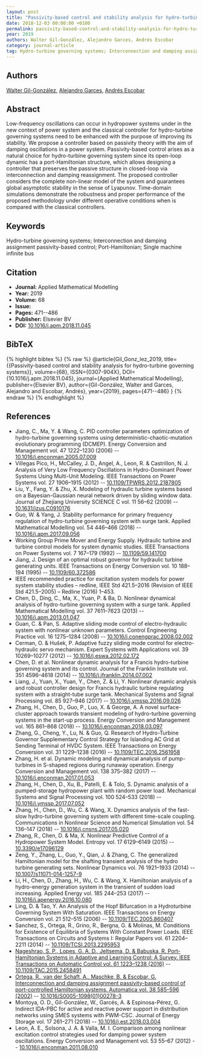 ```yaml
---
layout: post
title: "Passivity-based control and stability analysis for hydro-turbine governing systems"
date: 2018-12-03 00:00:00 +0100
permalink: passivity-based-control-and-stability-analysis-for-hydro-turbine-governing-systems
year: 2019
authors: Walter Gil-González, Alejandro Garces, Andrés Escobar
category: journal-article
tag: Hydro-turbine governing systems; Interconnection and damping assignment passivity-based control; Port-Hamiltonian; Single machine infinite bus
---
```

 
## Authors
[Walter Gil-González](authors/walter-gil-gonzale), [Alejandro Garces](authors/alejandro-garces-ruiz), [Andrés Escobar](authors/andres-escobar)
 
## Abstract
Low-frequency oscillations can occur in hydropower systems under in the new context of power system and the classical controller for hydro-turbine governing systems need to be enhanced with the purpose of improving its stability. We propose a controller based on passivity theory with the aim of damping oscillations in a power system. Passivity-based control arises as a natural choice for hydro-turbine governing system since its open-loop dynamic has a port-Hamiltonian structure, which allows designing a controller that preserves the passive structure in closed-loop via interconnection and damping reassignment. The proposed controller considers the complete non-linear model of the system and guarantees global asymptotic stability in the sense of Lyapunov. Time-domain simulations demonstrate the robustness and proper performance of the proposed methodology under different operative conditions when is compared with the classical controllers.
 
## Keywords
Hydro-turbine governing systems; Interconnection and damping assignment passivity-based control; Port-Hamiltonian; Single machine infinite bus
 
## Citation
- **Journal:** Applied Mathematical Modelling
- **Year:** 2019
- **Volume:** 68
- **Issue:** 
- **Pages:** 471--486
- **Publisher:** Elsevier BV
- **DOI:** [10.1016/j.apm.2018.11.045](https://doi.org/10.1016/j.apm.2018.11.045)
 
## BibTeX
{% highlight bibtex %}
{% raw %}
@article{Gil_Gonz_lez_2019,
  title={{Passivity-based control and stability analysis for hydro-turbine governing systems}},
  volume={68},
  ISSN={0307-904X},
  DOI={10.1016/j.apm.2018.11.045},
  journal={Applied Mathematical Modelling},
  publisher={Elsevier BV},
  author={Gil-González, Walter and Garces, Alejandro and Escobar, Andrés},
  year={2019},
  pages={471--486}
}
{% endraw %}
{% endhighlight %}
 
## References
- Jiang, C., Ma, Y. & Wang, C. PID controller parameters optimization of hydro-turbine governing systems using deterministic-chaotic-mutation evolutionary programming (DCMEP). Energy Conversion and Management vol. 47 1222–1230 (2006) -- [10.1016/j.enconman.2005.07.009](https://doi.org/10.1016/j.enconman.2005.07.009)
- Villegas Pico, H., McCalley, J. D., Angel, A., Leon, R. & Castrillon, N. J. Analysis of Very Low Frequency Oscillations in Hydro-Dominant Power Systems Using Multi-Unit Modeling. IEEE Transactions on Power Systems vol. 27 1906–1915 (2012) -- [10.1109/TPWRS.2012.2187805](https://doi.org/10.1109/TPWRS.2012.2187805)
- Liu, Y., Fang, Y. & Zhu, X. Modeling of hydraulic turbine systems based on a Bayesian-Gaussian neural network driven by sliding window data. Journal of Zhejiang University SCIENCE C vol. 11 56–62 (2009) -- [10.1631/jzus.C0910176](https://doi.org/10.1631/jzus.C0910176)
- Guo, W. & Yang, J. Stability performance for primary frequency regulation of hydro-turbine governing system with surge tank. Applied Mathematical Modelling vol. 54 446–466 (2018) -- [10.1016/j.apm.2017.09.056](https://doi.org/10.1016/j.apm.2017.09.056)
- Working Group Prime Mover and Energy Supply. Hydraulic turbine and turbine control models for system dynamic studies. IEEE Transactions on Power Systems vol. 7 167–179 (1992) -- [10.1109/59.141700](https://doi.org/10.1109/59.141700)
- Jiang, J. Design of an optimal robust governor for hydraulic turbine generating units. IEEE Transactions on Energy Conversion vol. 10 188–194 (1995) -- [10.1109/60.372586](https://doi.org/10.1109/60.372586)
- IEEE recommended practice for excitation system models for power system stability studies – redline, IEEE Std 421.5–2016 (Revision of IEEE Std 421.5–2005) – Redline (2016) 1–453.
- Chen, D., Ding, C., Ma, X., Yuan, P. & Ba, D. Nonlinear dynamical analysis of hydro-turbine governing system with a surge tank. Applied Mathematical Modelling vol. 37 7611–7623 (2013) -- [10.1016/j.apm.2013.01.047](https://doi.org/10.1016/j.apm.2013.01.047)
- Guan, C. & Pan, S. Adaptive sliding mode control of electro-hydraulic system with nonlinear unknown parameters. Control Engineering Practice vol. 16 1275–1284 (2008) -- [10.1016/j.conengprac.2008.02.002](https://doi.org/10.1016/j.conengprac.2008.02.002)
- Cerman, O. & Hušek, P. Adaptive fuzzy sliding mode control for electro-hydraulic servo mechanism. Expert Systems with Applications vol. 39 10269–10277 (2012) -- [10.1016/j.eswa.2012.02.172](https://doi.org/10.1016/j.eswa.2012.02.172)
- Chen, D. et al. Nonlinear dynamic analysis for a Francis hydro-turbine governing system and its control. Journal of the Franklin Institute vol. 351 4596–4618 (2014) -- [10.1016/j.jfranklin.2014.07.002](https://doi.org/10.1016/j.jfranklin.2014.07.002)
- Liang, J., Yuan, X., Yuan, Y., Chen, Z. & Li, Y. Nonlinear dynamic analysis and robust controller design for Francis hydraulic turbine regulating system with a straight-tube surge tank. Mechanical Systems and Signal Processing vol. 85 927–946 (2017) -- [10.1016/j.ymssp.2016.09.026](https://doi.org/10.1016/j.ymssp.2016.09.026)
- Zhang, H., Chen, D., Guo, P., Luo, X. & George, A. A novel surface-cluster approach towards transient modeling of hydro-turbine governing systems in the start-up process. Energy Conversion and Management vol. 165 861–868 (2018) -- [10.1016/j.enconman.2018.03.097](https://doi.org/10.1016/j.enconman.2018.03.097)
- Zhang, G., Cheng, Y., Lu, N. & Guo, Q. Research of Hydro-Turbine Governor Supplementary Control Strategy for Islanding AC Grid at Sending Terminal of HVDC System. IEEE Transactions on Energy Conversion vol. 31 1229–1238 (2016) -- [10.1109/TEC.2016.2561958](https://doi.org/10.1109/TEC.2016.2561958)
- Zhang, H. et al. Dynamic modeling and dynamical analysis of pump-turbines in S-shaped regions during runaway operation. Energy Conversion and Management vol. 138 375–382 (2017) -- [10.1016/j.enconman.2017.01.053](https://doi.org/10.1016/j.enconman.2017.01.053)
- Zhang, H., Chen, D., Xu, B., Patelli, E. & Tolo, S. Dynamic analysis of a pumped-storage hydropower plant with random power load. Mechanical Systems and Signal Processing vol. 100 524–533 (2018) -- [10.1016/j.ymssp.2017.07.052](https://doi.org/10.1016/j.ymssp.2017.07.052)
- Zhang, H., Chen, D., Wu, C. & Wang, X. Dynamics analysis of the fast-slow hydro-turbine governing system with different time-scale coupling. Communications in Nonlinear Science and Numerical Simulation vol. 54 136–147 (2018) -- [10.1016/j.cnsns.2017.05.020](https://doi.org/10.1016/j.cnsns.2017.05.020)
- Zhang, R., Chen, D. & Ma, X. Nonlinear Predictive Control of a Hydropower System Model. Entropy vol. 17 6129–6149 (2015) -- [10.3390/e17096129](https://doi.org/10.3390/e17096129)
- Zeng, Y., Zhang, L., Guo, Y., Qian, J. & Zhang, C. The generalized Hamiltonian model for the shafting transient analysis of the hydro turbine generating sets. Nonlinear Dynamics vol. 76 1921–1933 (2014) -- [10.1007/s11071-014-1257-9](https://doi.org/10.1007/s11071-014-1257-9)
- Li, H., Chen, D., Zhang, H., Wu, C. & Wang, X. Hamiltonian analysis of a hydro-energy generation system in the transient of sudden load increasing. Applied Energy vol. 185 244–253 (2017) -- [10.1016/j.apenergy.2016.10.080](https://doi.org/10.1016/j.apenergy.2016.10.080)
- Ling, D. & Tao, Y. An Analysis of the Hopf Bifurcation in a Hydroturbine Governing System With Saturation. IEEE Transactions on Energy Conversion vol. 21 512–515 (2006) -- [10.1109/TEC.2005.860407](https://doi.org/10.1109/TEC.2005.860407)
- Sanchez, S., Ortega, R., Grino, R., Bergna, G. & Molinas, M. Conditions for Existence of Equilibria of Systems With Constant Power Loads. IEEE Transactions on Circuits and Systems I: Regular Papers vol. 61 2204–2211 (2014) -- [10.1109/TCSI.2013.2295953](https://doi.org/10.1109/TCSI.2013.2295953)
- [Nageshrao, S. P., Lopes, G. A. D., Jeltsema, D. & Babuska, R. Port-Hamiltonian Systems in Adaptive and Learning Control: A Survey. IEEE Transactions on Automatic Control vol. 61 1223–1238 (2016)](port-hamiltonian-systems-in-adaptive-and-learning-control-a-survey) -- [10.1109/TAC.2015.2458491](https://doi.org/10.1109/TAC.2015.2458491)
- [Ortega, R., van der Schaft, A., Maschke, B. & Escobar, G. Interconnection and damping assignment passivity-based control of port-controlled Hamiltonian systems. Automatica vol. 38 585–596 (2002)](interconnection-and-damping-assignment-passivity-based-control-of-port-controlled-hamiltonian-systems) -- [10.1016/S0005-1098(01)00278-3](https://doi.org/10.1016/S0005-1098(01)00278-3)
- Montoya, O. D., Gil-González, W., Garcés, A. & Espinosa-Pérez, G. Indirect IDA-PBC for active and reactive power support in distribution networks using SMES systems with PWM-CSC. Journal of Energy Storage vol. 17 261–271 (2018) -- [10.1016/j.est.2018.03.004](https://doi.org/10.1016/j.est.2018.03.004)
- Leon, A. E., Solsona, J. A. & Valla, M. I. Comparison among nonlinear excitation control strategies used for damping power system oscillations. Energy Conversion and Management vol. 53 55–67 (2012) -- [10.1016/j.enconman.2011.08.010](https://doi.org/10.1016/j.enconman.2011.08.010)

